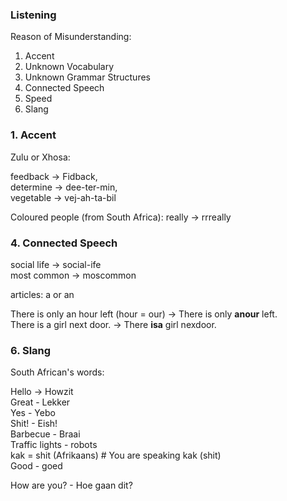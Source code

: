 ### Listening

Reason of Misunderstanding:

1. Accent  
2. Unknown Vocabulary
3. Unknown Grammar Structures
4. Connected Speech
5. Speed
6. Slang


### 1. Accent
  
Zulu or Xhosa: 

feedback -> Fidback,  
determine -> dee-ter-min,   
vegetable -> vej-ah-ta-bil  

Coloured people (from South Africa): really -> rrreally

###  4. Connected Speech

social life  -> social-ife  
most common -> moscommon  

articles: a or an
 
There is only an hour left (hour =  our) -> There is only **anour** left.  
There is a girl next door.  ->  There **isa** girl nexdoor.

### 6. Slang

South African's words:

Hello -> Howzit  
Great - Lekker  
Yes - Yebo  
Shit! - Eish!  
Barbecue - Braai  
Traffic lights - robots  
kak = shit (Afrikaans) # You are speaking kak (shit)  
Good - goed

How are you? - Hoe gaan dit?



